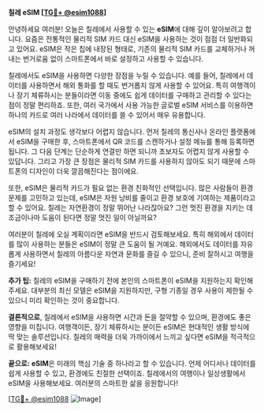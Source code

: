 **칠레 eSIM [[TG💪+ @esim1088](https://t.me/s/esim1088)]**

안녕하세요 여러분! 오늘은 칠레에서 사용할 수 있는 **eSIM**에 대해 깊이 알아보려고 합니다. 요즘은 전통적인 물리적 SIM 카드 대신 eSIM을 사용하는 것이 점점 더 일반화되고 있어요. eSIM은 작은 칩에 내장된 형태로, 기존의 물리적 SIM 카드를 교체하거나 꺼내는 번거로움 없이 스마트폰에서 바로 설정하고 사용할 수 있습니다.

칠레에서도 eSIM을 사용하면 다양한 장점을 누릴 수 있습니다. 예를 들어, 칠레에서 데이터를 사용하면서 해외 통화를 할 때도 번거롭지 않게 사용할 수 있어요. 특히 여행객이나 장기 체류하시는 분들이라면 이동 중에도 쉽게 데이터를 구매하고 관리할 수 있다는 점이 정말 편리하죠. 또한, 여러 국가에서 사용 가능한 글로벌 eSIM 서비스를 이용하면 하나의 카드로 여러 나라에서 데이터를 쓸 수 있어서 매우 유용합니다.

eSIM의 설치 과정도 생각보다 어렵지 않습니다. 먼저 칠레의 통신사나 온라인 플랫폼에서 eSIM을 구매한 후, 스마트폰에서 QR 코드를 스캔하거나 설정 메뉴를 통해 등록하면 됩니다. 그 다음 단계는 단순하게 연결만 하면 되니까 초보자도 어렵지 않게 사용할 수 있답니다. 그리고 가장 큰 장점은 물리적 SIM 카드를 사용하지 않아도 되기 때문에 스마트폰의 디자인이 더욱 깔끔해진다는 점이에요.

또한, eSIM은 물리적 카드가 필요 없는 환경 친화적인 선택입니다. 많은 사람들이 환경 문제를 고민하고 있는데, eSIM은 자원 낭비를 줄이고 환경 보호에 기여하는 제품이라고 할 수 있어요. 칠레는 자연환경이 정말 뛰어난 나라잖아요? 그런 멋진 환경을 지키는 데 조금이나마 도움이 된다면 정말 멋진 일이 아닐까요?

여러분이 칠레에 오실 계획이라면 eSIM을 반드시 검토해보세요. 특히 해외에서 데이터를 많이 사용하는 분들은 eSIM이 정말 큰 도움이 될 거예요. 해외에서도 데이터를 자유롭게 사용하면서 칠레의 아름다운 자연과 문화를 즐길 수 있으니, 준비 잘하시고 여행을 즐기세요!

**추가 팁:** 칠레의 eSIM을 구매하기 전에 본인의 스마트폰이 eSIM을 지원하는지 확인해주세요. 대부분의 최신 모델은 eSIM을 지원하지만, 구형 기종일 경우 사용이 제한될 수 있으니 미리 확인하는 것이 중요합니다.

**결론적으로**, 칠레에서 eSIM을 사용하면 시간과 돈을 절약할 수 있으며, 환경에도 좋은 영향을 미칩니다. 여행객이든, 장기 체류하시는 분이든 eSIM은 현대적인 생활 방식에 딱 맞는 솔루션입니다. 칠레의 매력을 더욱 가까이에서 느끼고 싶다면 eSIM을 적극적으로 활용해보세요!

**끝으로:** **eSIM**은 미래의 핵심 기술 중 하나라고 할 수 있습니다. 언제 어디서나 데이터를 쉽게 사용할 수 있고, 환경에도 친절한 선택이죠. 칠레에서의 여행이나 일상생활에서 eSIM을 사용해보세요. 여러분의 스마트한 삶을 응원합니다! 

[[TG💪+ @esim1088](https://t.me/s/esim1088) ![Image](https://i.postimg.cc/Y0z9fWf4/image.png)]